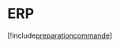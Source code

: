 # ERP

[!include[preparationcommande](erp.preparationcommande.autogen.md)]































